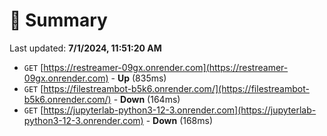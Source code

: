 # 📖 Summary
Last updated: **7/1/2024, 11:51:20 AM**

- `GET` [https://restreamer-09gx.onrender.com](https://restreamer-09gx.onrender.com) - **Up** (835ms)
- `GET` [https://filestreambot-b5k6.onrender.com/](https://filestreambot-b5k6.onrender.com/) - **Down** (164ms)
- `GET` [https://jupyterlab-python3-12-3.onrender.com](https://jupyterlab-python3-12-3.onrender.com) - **Down** (168ms)

